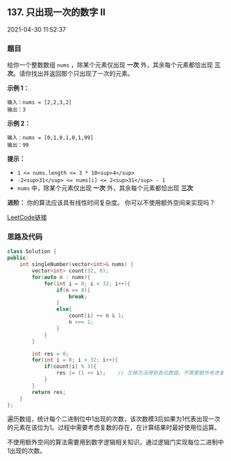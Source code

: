 ## 137. 只出现一次的数字 II

2021-04-30 11:52:37        

### 题目

给你一个整数数组 ``nums`` ，除某个元素仅出现 **一次** 外，其余每个元素都恰出现 **三次**。请你找出并返回那个只出现了一次的元素。

 

**示例 1：**

```
输入：nums = [2,2,3,2]
输出：3
```

**示例 2：**

```
输入：nums = [0,1,0,1,0,1,99]
输出：99
```

 

**提示：**


- ``1 <= nums.length <= 3 * 10<sup>4</sup>``
- ``-2<sup>31</sup> <= nums[i] <= 2<sup>31</sup> - 1``
- ``nums`` 中，除某个元素仅出现 **一次** 外，其余每个元素都恰出现 **三次**


 

**进阶：** 你的算法应该具有线性时间复杂度。 你可以不使用额外空间来实现吗？


[LeetCode链接](https://leetcode-cn.com/problems/single-number-ii/)

### 思路及代码

```cpp
class Solution {
public:
    int singleNumber(vector<int>& nums) {
        vector<int> count(32, 0);
        for(auto n : nums){
            for(int i = 0; i < 32; i++){
                if(n == 0){
                    break;
                }
                else{
                    count[i] += n & 1;
                    n >>= 1;
                }
            }
        }

        int res = 0;
        for(int i = 0; i < 32; i++){
            if(count[i] % 3){
                res |= (1 << i);    // 左移方法得到各位数值，不需要额外考虑复数情况
            }
        }
        return res;
    }
};
```

遍历数组，统计每个二进制位中1出现的次数，该次数模3后如果为1代表出现一次的元素在该位为1。过程中需要考虑复数的存在，在计算结果时最好使用位运算。

不使用额外空间的算法需要用到数字逻辑相关知识，通过逻辑门实现每位二进制中1出现的次数。